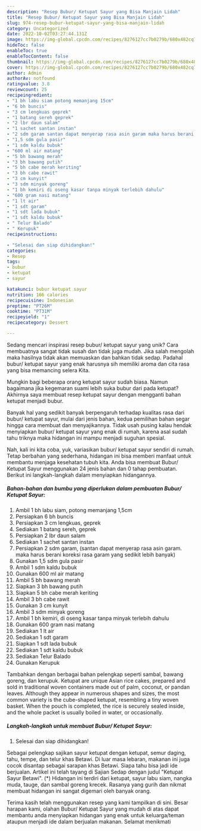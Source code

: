 ```yaml
---
description: "Resep Bubur/ Ketupat Sayur yang Bisa Manjain Lidah"
title: "Resep Bubur/ Ketupat Sayur yang Bisa Manjain Lidah"
slug: 974-resep-bubur-ketupat-sayur-yang-bisa-manjain-lidah
category: Uncategorized
date: 2022-10-02T03:27:44.131Z
image: https://img-global.cpcdn.com/recipes/8276127cc7b0279b/680x482cq70/bubur-ketupat-sayur-foto-resep-utama.jpg
hideToc: false
enableToc: true
enableTocContent: false
thumbnail: https://img-global.cpcdn.com/recipes/8276127cc7b0279b/680x482cq70/bubur-ketupat-sayur-foto-resep-utama.jpg
cover: https://img-global.cpcdn.com/recipes/8276127cc7b0279b/680x482cq70/bubur-ketupat-sayur-foto-resep-utama.jpg
author: Admin
authorAv: notfound
ratingvalue: 3.8
reviewcount: 25
recipeingredient:
- "1 bh labu siam potong memanjang 15cm"
- "6 bh buncis"
- "3 cm lengkuas geprek"
- "1 batang sereh geprek"
- "2 lbr daun salam"
- "1 sachet santan instan"
- "2 sdm garam santan dapat menyerap rasa asin garam maka harus berani koreksi rasa garam yang sedikit lebih banyak"
- "1,5 sdm gula pasir"
- "1 sdm kaldu bubuk"
- "600 ml air matang"
- "5 bh bawang merah"
- "3 bh bawang putih"
- "5 bh cabe merah keriting"
- "3 bh cabe rawit"
- "3 cm kunyit"
- "3 sdm minyak goreng"
- "1 bh kemiri di oseng kasar tanpa minyak terlebih dahulu"
- "600 gram nasi matang"
- "1 lt air"
- "1 sdt garam"
- "1 sdt lada bubuk"
- "1 sdt kaldu bubuk"
- " Telur Balado"
- " Kerupuk"
recipeinstructions:

- "Selesai dan siap dihidangkan!"
categories:
- Resep
tags:
- bubur
- ketupat
- sayur

katakunci: bubur ketupat sayur 
nutrition: 166 calories
recipecuisine: Indonesian
preptime: "PT26M"
cooktime: "PT31M"
recipeyield: "1"
recipecategory: Dessert

---
```





Sedang mencari inspirasi resep bubur/ ketupat sayur yang unik? Cara membuatnya sangat tidak susah dan tidak juga mudah. Jika salah mengolah maka hasilnya tidak akan memuaskan dan bahkan tidak sedap. Padahal bubur/ ketupat sayur yang enak harusnya sih memiliki aroma dan cita rasa yang bisa memancing selera Kita.





Mungkin bagi beberapa orang ketupat sayur sudah biasa. Namun bagaimana jika kegemaran suami lebih suka bubur dari pada ketupat? Akhirnya saya membuat resep ketupat sayur dengan mengganti bahan ketupat menjadi bubur.

Banyak hal yang sedikit banyak berpengaruh terhadap kualitas rasa dari bubur/ ketupat sayur, mulai dari jenis bahan, kedua pemilihan bahan segar hingga cara membuat dan menyajikannya. Tidak usah pusing kalau hendak menyiapkan bubur/ ketupat sayur yang enak di rumah, karena asal sudah tahu triknya maka hidangan ini mampu menjadi suguhan spesial.






Nah, kali ini kita coba, yuk, variasikan bubur/ ketupat sayur sendiri di rumah. Tetap berbahan yang sederhana, hidangan ini bisa memberi manfaat untuk membantu menjaga kesehatan tubuh kita. Anda bisa membuat Bubur/ Ketupat Sayur menggunakan 24 jenis bahan dan 0 tahap pembuatan. Berikut ini langkah-langkah dalam menyiapkan hidangannya.

<!--inarticleads1-->

##### Bahan-bahan dan bumbu yang diperlukan dalam pembuatan Bubur/ Ketupat Sayur:

1. Ambil 1 bh labu siam, potong memanjang 1,5cm
1. Persiapkan 6 bh buncis
1. Persiapkan 3 cm lengkuas, geprek
1. Sediakan 1 batang sereh, geprek
1. Persiapkan 2 lbr daun salam
1. Sediakan 1 sachet santan instan
1. Persiapkan 2 sdm garam, (santan dapat menyerap rasa asin garam. maka harus berani koreksi rasa garam yang sedikit lebih banyak)
1. Gunakan 1,5 sdm gula pasir
1. Ambil 1 sdm kaldu bubuk
1. Gunakan 600 ml air matang
1. Ambil 5 bh bawang merah
1. Siapkan 3 bh bawang putih
1. Siapkan 5 bh cabe merah keriting
1. Ambil 3 bh cabe rawit
1. Gunakan 3 cm kunyit
1. Ambil 3 sdm minyak goreng
1. Ambil 1 bh kemiri, di oseng kasar tanpa minyak terlebih dahulu
1. Gunakan 600 gram nasi matang
1. Sediakan 1 lt air
1. Sediakan 1 sdt garam
1. Siapkan 1 sdt lada bubuk
1. Sediakan 1 sdt kaldu bubuk
1. Sediakan  Telur Balado
1. Gunakan  Kerupuk


Tambahkan dengan berbagai bahan pelengkap seperti sambal, bawang goreng, dan kerupuk. Ketupat are unique Asian rice cakes, prepared and sold in traditional woven containers made out of palm, coconut, or pandan leaves. Although they appear in numerous shapes and sizes, the most common variety is the cube-shaped ketupat, resembling a tiny woven basket. When the pouch is completed, the rice is securely sealed inside, and the whole packet is usually boiled in water, or occasionally. 

<!--inarticleads2-->

##### Langkah-langkah untuk membuat Bubur/ Ketupat Sayur:


1. Selesai dan siap dihidangkan!

Sebagai pelengkap sajikan sayur ketupat dengan ketupat, semur daging, tahu, tempe, dan telur khas Betawi. Di luar masa lebaran, makanan ini juga cocok disantap sebagai sarapan khas Betawi. Siapa tahu bisa jadi ide berjualan. Artikel ini telah tayang di Sajian Sedap dengan judul &#34;Ketupat Sayur Betawi&#34;. (*) Hidangan ini terdiri dari ketupat, sayur labu siam, nangka muda, tauge, dan sambal goreng krecek. Rasanya yang gurih dan nikmat membuat hidangan ini sangat digemari oleh banyak orang. 

Terima kasih telah menggunakan resep yang kami tampilkan di sini. Besar harapan kami, olahan Bubur/ Ketupat Sayur yang mudah di atas dapat membantu anda menyiapkan hidangan yang enak untuk keluarga/teman ataupun menjadi ide dalam berjualan makanan. Selamat menikmati
